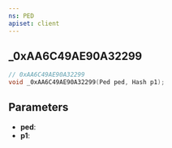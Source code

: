 ```yaml
---
ns: PED
apiset: client
---
```

## _0xAA6C49AE90A32299

```c
// 0xAA6C49AE90A32299
void _0xAA6C49AE90A32299(Ped ped, Hash p1);
```


## Parameters
* **ped**:
* **p1**: